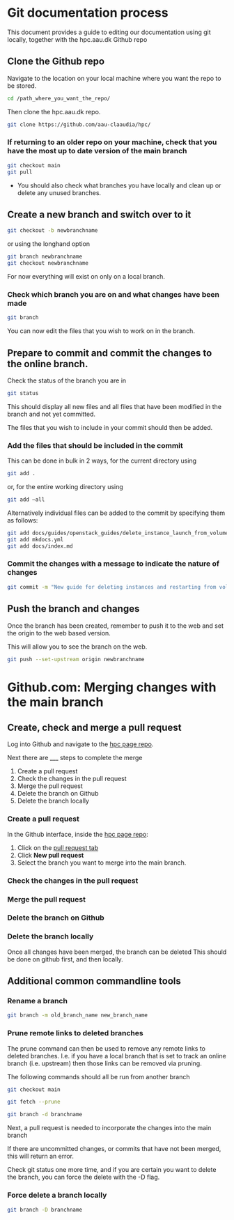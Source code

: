 # Git documentation process

This document provides a guide to editing our documentation using git locally, together with the hpc.aau.dk Github repo

## Clone the Github repo

Navigate to the location on your local machine where you want the repo to be stored.

```bash
cd /path_where_you_want_the_repo/
```

Then clone the hpc.aau.dk repo. 

```bash
git clone https://github.com/aau-claaudia/hpc/
```

### If returning to an older repo on your machine, check that you have the most up to date version of the main branch

```bash
git checkout main
git pull
```

- You should also check what branches you have locally and clean up or delete any unused branches.

## Create a new branch and switch over to it

```bash
git checkout -b newbranchname
```
or using the longhand option

```bash
git branch newbranchname
git checkout newbranchname
```


For now everything will exist on only on a local branch. 

### Check which branch you are on and what changes have been made

```bash
git branch
```
You can now edit the files that you wish to work on in the branch.

## Prepare to commit and commit the changes to the online branch.

Check the status of the branch you are in

```bash
git status
```

This should display all new files and all files that have been modified in the branch and not yet committed.

The files that you wish to include in your commit should then be added.

### Add the files that should be included in the commit

This can be done in bulk in 2 ways, for the current directory using
```bash
git add .
```

or, for the entire working directory using 

```bash
git add —all
```
Alternatively individual files can be added to the commit by specifying them as follows:

```bash
git add docs/guides/openstack_guides/delete_instance_launch_from_volume.md
git add mkdocs.yml
git add docs/index.md
```

### Commit the changes with a message to indicate the nature of changes

```bash
git commit -m "New guide for deleting instances and restarting from volume"
```


## Push the branch and changes

Once the branch has been created, remember to push it to the web and set the origin to the web based version.

This will allow you to see the branch on the web.

```bash
git push --set-upstream origin newbranchname
```

# Github.com: Merging changes with the main branch

## Create, check and merge a pull request 
Log into Github and navigate to the [hpc page repo](https://github.com/aau-claaudia/hpc/).

Next there are ___ steps to complete the merge

1. Create a pull request
2. Check the changes in the pull request
3. Merge the pull request
4. Delete the branch on Github
5. Delete the branch locally


### Create a pull request
In the Github interface, inside the [hpc page repo](https://github.com/aau-claaudia/hpc/):

1. Click on the [pull request tab](https://github.com/aau-claaudia/hpc/pulls)
2. Click **New pull request**
3. Select the branch you want to merge into the main branch.


### Check the changes in the pull request

### Merge the pull request

### Delete the branch on Github

### Delete the branch locally


Once all changes have been merged, the branch can be deleted
This should be done on github first, and then locally.

## Additional common commandline tools


### Rename a branch

```bash
git branch -m old_branch_name new_branch_name
```

### Prune remote links to deleted branches

The prune command can then be used to remove any remote links to deleted branches. I.e. if you have a local branch that is set to track an online branch (i.e. upstream) then those links can be removed via pruning.

The following commands should all be run from another branch

```bash
git checkout main

git fetch --prune

git branch -d branchname
```

Next, a pull request is needed to incorporate the changes into the main branch





If there are uncommitted changes, or commits that have not been merged, this will return an error.

Check git status one more time, and if you are certain you want to delete the branch, you can force the delete with the -D flag.

### Force delete a branch locally
```bash
git branch -D branchname
```
